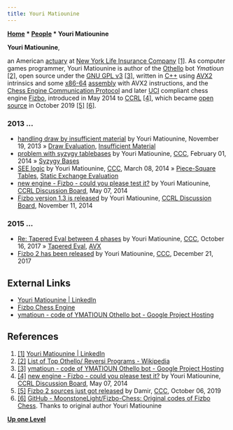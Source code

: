 ```yaml
---
title: Youri Matiounine
---
```

**[Home](Home "Home") \* [People](People "People") \* Youri Matiounine**


**Youri Matiounine**,  

an American [actuary](https://en.wikipedia.org/wiki/Actuary) at [New York Life Insurance Company](https://en.wikipedia.org/wiki/New_York_Life_Insurance_Company) <a id="cite-note-1" href="#cite-ref-1">[1]</a>. As computer games programmer, Youri Matiounine is author of the [Othello](Othello "Othello") bot *Ymatioun* <a id="cite-note-2" href="#cite-ref-2">[2]</a>, open source under the [GNU GPL v3](Free_Software_Foundation#GPL "Free Software Foundation") <a id="cite-note-3" href="#cite-ref-3">[3]</a>, written in [C++](Cpp "Cpp") using [AVX2](AVX2 "AVX2") intrinsics and some [x86-64](X86-64 "X86-64") [assembly](Assembly "Assembly") with AVX2 instructions, and the [Chess Engine Communication Protocol](Chess_Engine_Communication_Protocol "Chess Engine Communication Protocol") and later [UCI](UCI "UCI") compliant chess engine [Fizbo](Fizbo "Fizbo"), introduced in May 2014 to [CCRL](CCRL "CCRL") <a id="cite-note-4" href="#cite-ref-4">[4]</a>, which became [open source](Category:Open_Source "Category:Open Source") in October 2019 <a id="cite-note-5" href="#cite-ref-5">[5]</a> <a id="cite-note-6" href="#cite-ref-6">[6]</a>. 



### 2013 ...


* [handling draw by insufficient material](http://www.talkchess.com/forum/viewtopic.php?t=50150) by Youri Matiounine, November 19, 2013 » [Draw Evaluation](Draw_Evaluation "Draw Evaluation"), [Insufficient Material](Material#InsufficientMaterial "Material")
* [problem with syzygy tablebases](http://www.talkchess.com/forum/viewtopic.php?t=51134) by Youri Matiounine, [CCC](CCC "CCC"), February 01, 2014 » [Syzygy Bases](Syzygy_Bases "Syzygy Bases")
* [SEE logic](http://www.talkchess.com/forum/viewtopic.php?t=51518) by Youri Matiounine, [CCC](CCC "CCC"), March 08, 2014 » [Piece-Square Tables](Piece-Square_Tables "Piece-Square Tables"), [Static Exchange Evaluation](Static_Exchange_Evaluation "Static Exchange Evaluation")
* [new engine - Fizbo - could you please test it?](http://kirill-kryukov.com/chess/discussion-board/viewtopic.php?f=7&t=7523) by Youri Matiounine, [CCRL Discussion Board](Computer_Chess_Forums "Computer Chess Forums"), May 07, 2014
* [Fizbo version 1.3 is released](http://kirill-kryukov.com/chess/discussion-board/viewtopic.php?f=7&t=7826) by Youri Matiounine, [CCRL Discussion Board](Computer_Chess_Forums "Computer Chess Forums"), November 11, 2014


### 2015 ...


* [Re: Tapered Eval between 4 phases](http://www.talkchess.com/forum3/viewtopic.php?t=65466&start=7) by Youri Matiounine, [CCC](CCC "CCC"), October 16, 2017 » [Tapered Eval](Tapered_Eval "Tapered Eval"), [AVX](AVX "AVX")
* [Fizbo 2 has been released](http://www.talkchess.com/forum/viewtopic.php?t=66090) by Youri Matiounine, [CCC](CCC "CCC"), December 21, 2017


## External Links


* [Youri Matiounine | LinkedIn](https://www.linkedin.com/pub/youri-matiounine/5/67/704)
* [Fizbo Chess Engine](https://sites.google.com/site/fizbochessengine/)
* [ymatioun - code of YMATIOUN Othello bot - Google Project Hosting](https://code.google.com/p/ymatioun/)


## References


1. <a id="cite-ref-1" href="#cite-note-1">[1]</a> [Youri Matiounine | LinkedIn](https://www.linkedin.com/pub/youri-matiounine/5/67/704)
2. <a id="cite-ref-2" href="#cite-note-2">[2]</a> [List of Top Othello/ Reversi Programs - Wikipedia](https://en.wikipedia.org/wiki/Computer_Othello#List_of_Top_Othello.2F_Reversi_Programs)
3. <a id="cite-ref-3" href="#cite-note-3">[3]</a> [ymatioun - code of YMATIOUN Othello bot - Google Project Hosting](https://code.google.com/p/ymatioun/)
4. <a id="cite-ref-4" href="#cite-note-4">[4]</a> [new engine - Fizbo - could you please test it?](http://kirill-kryukov.com/chess/discussion-board/viewtopic.php?f=7&t=7523) by Youri Matiounine, [CCRL Discussion Board](Computer_Chess_Forums "Computer Chess Forums"), May 07, 2014
5. <a id="cite-ref-5" href="#cite-note-5">[5]</a> [Fizbo 2 sources just got released](http://www.talkchess.com/forum3/viewtopic.php?f=2&t=72021) by Damir, [CCC](CCC "CCC"), October 06, 2019
6. <a id="cite-ref-6" href="#cite-note-6">[6]</a> [GitHub - MoonstoneLight/Fizbo-Chess: Original codes of Fizbo Chess](https://github.com/MoonstoneLight/Fizbo-Chess). Thanks to original author Youri Matiounine

**[Up one Level](People "People")**







 
